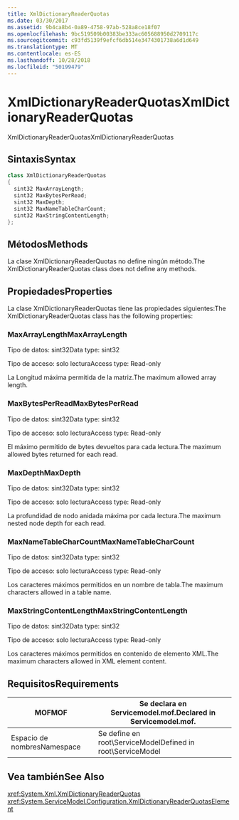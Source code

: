 ```yaml
---
title: XmlDictionaryReaderQuotas
ms.date: 03/30/2017
ms.assetid: 9b4ca8b4-0a89-4758-97ab-528a8ce18f07
ms.openlocfilehash: 9bc519509b00383be333ac605688950d2709117c
ms.sourcegitcommit: c93fd5139f9efcf6db514e3474301738a6d1d649
ms.translationtype: MT
ms.contentlocale: es-ES
ms.lasthandoff: 10/28/2018
ms.locfileid: "50199479"
---
```

# <a name="xmldictionaryreaderquotas"></a><span data-ttu-id="9264a-102">XmlDictionaryReaderQuotas</span><span class="sxs-lookup"><span data-stu-id="9264a-102">XmlDictionaryReaderQuotas</span></span>
<span data-ttu-id="9264a-103">XmlDictionaryReaderQuotas</span><span class="sxs-lookup"><span data-stu-id="9264a-103">XmlDictionaryReaderQuotas</span></span>  
  
## <a name="syntax"></a><span data-ttu-id="9264a-104">Sintaxis</span><span class="sxs-lookup"><span data-stu-id="9264a-104">Syntax</span></span>  
  
```csharp
class XmlDictionaryReaderQuotas  
{  
  sint32 MaxArrayLength;  
  sint32 MaxBytesPerRead;  
  sint32 MaxDepth;  
  sint32 MaxNameTableCharCount;  
  sint32 MaxStringContentLength;  
};  
```  
  
## <a name="methods"></a><span data-ttu-id="9264a-105">Métodos</span><span class="sxs-lookup"><span data-stu-id="9264a-105">Methods</span></span>  
 <span data-ttu-id="9264a-106">La clase XmlDictionaryReaderQuotas no define ningún método.</span><span class="sxs-lookup"><span data-stu-id="9264a-106">The XmlDictionaryReaderQuotas class does not define any methods.</span></span>  
  
## <a name="properties"></a><span data-ttu-id="9264a-107">Propiedades</span><span class="sxs-lookup"><span data-stu-id="9264a-107">Properties</span></span>  
 <span data-ttu-id="9264a-108">La clase XmlDictionaryReaderQuotas tiene las propiedades siguientes:</span><span class="sxs-lookup"><span data-stu-id="9264a-108">The XmlDictionaryReaderQuotas class has the following properties:</span></span>  
  
### <a name="maxarraylength"></a><span data-ttu-id="9264a-109">MaxArrayLength</span><span class="sxs-lookup"><span data-stu-id="9264a-109">MaxArrayLength</span></span>  
 <span data-ttu-id="9264a-110">Tipo de datos: sint32</span><span class="sxs-lookup"><span data-stu-id="9264a-110">Data type: sint32</span></span>  
  
 <span data-ttu-id="9264a-111">Tipo de acceso: solo lectura</span><span class="sxs-lookup"><span data-stu-id="9264a-111">Access type: Read-only</span></span>  
  
 <span data-ttu-id="9264a-112">La Longitud máxima permitida de la matriz.</span><span class="sxs-lookup"><span data-stu-id="9264a-112">The maximum allowed array length.</span></span>  
  
### <a name="maxbytesperread"></a><span data-ttu-id="9264a-113">MaxBytesPerRead</span><span class="sxs-lookup"><span data-stu-id="9264a-113">MaxBytesPerRead</span></span>  
 <span data-ttu-id="9264a-114">Tipo de datos: sint32</span><span class="sxs-lookup"><span data-stu-id="9264a-114">Data type: sint32</span></span>  
  
 <span data-ttu-id="9264a-115">Tipo de acceso: solo lectura</span><span class="sxs-lookup"><span data-stu-id="9264a-115">Access type: Read-only</span></span>  
  
 <span data-ttu-id="9264a-116">El máximo permitido de bytes devueltos para cada lectura.</span><span class="sxs-lookup"><span data-stu-id="9264a-116">The maximum allowed bytes returned for each read.</span></span>  
  
### <a name="maxdepth"></a><span data-ttu-id="9264a-117">MaxDepth</span><span class="sxs-lookup"><span data-stu-id="9264a-117">MaxDepth</span></span>  
 <span data-ttu-id="9264a-118">Tipo de datos: sint32</span><span class="sxs-lookup"><span data-stu-id="9264a-118">Data type: sint32</span></span>  
  
 <span data-ttu-id="9264a-119">Tipo de acceso: solo lectura</span><span class="sxs-lookup"><span data-stu-id="9264a-119">Access type: Read-only</span></span>  
  
 <span data-ttu-id="9264a-120">La profundidad de nodo anidada máxima por cada lectura.</span><span class="sxs-lookup"><span data-stu-id="9264a-120">The maximum nested node depth for each read.</span></span>  
  
### <a name="maxnametablecharcount"></a><span data-ttu-id="9264a-121">MaxNameTableCharCount</span><span class="sxs-lookup"><span data-stu-id="9264a-121">MaxNameTableCharCount</span></span>  
 <span data-ttu-id="9264a-122">Tipo de datos: sint32</span><span class="sxs-lookup"><span data-stu-id="9264a-122">Data type: sint32</span></span>  
  
 <span data-ttu-id="9264a-123">Tipo de acceso: solo lectura</span><span class="sxs-lookup"><span data-stu-id="9264a-123">Access type: Read-only</span></span>  
  
 <span data-ttu-id="9264a-124">Los caracteres máximos permitidos en un nombre de tabla.</span><span class="sxs-lookup"><span data-stu-id="9264a-124">The maximum characters allowed in a table name.</span></span>  
  
### <a name="maxstringcontentlength"></a><span data-ttu-id="9264a-125">MaxStringContentLength</span><span class="sxs-lookup"><span data-stu-id="9264a-125">MaxStringContentLength</span></span>  
 <span data-ttu-id="9264a-126">Tipo de datos: sint32</span><span class="sxs-lookup"><span data-stu-id="9264a-126">Data type: sint32</span></span>  
  
 <span data-ttu-id="9264a-127">Tipo de acceso: solo lectura</span><span class="sxs-lookup"><span data-stu-id="9264a-127">Access type: Read-only</span></span>  
  
 <span data-ttu-id="9264a-128">Los caracteres máximos permitidos en contenido de elemento XML.</span><span class="sxs-lookup"><span data-stu-id="9264a-128">The maximum characters allowed in XML element content.</span></span>  
  
## <a name="requirements"></a><span data-ttu-id="9264a-129">Requisitos</span><span class="sxs-lookup"><span data-stu-id="9264a-129">Requirements</span></span>  
  
|<span data-ttu-id="9264a-130">MOF</span><span class="sxs-lookup"><span data-stu-id="9264a-130">MOF</span></span>|<span data-ttu-id="9264a-131">Se declara en Servicemodel.mof.</span><span class="sxs-lookup"><span data-stu-id="9264a-131">Declared in Servicemodel.mof.</span></span>|  
|---------|-----------------------------------|  
|<span data-ttu-id="9264a-132">Espacio de nombres</span><span class="sxs-lookup"><span data-stu-id="9264a-132">Namespace</span></span>|<span data-ttu-id="9264a-133">Se define en root\ServiceModel</span><span class="sxs-lookup"><span data-stu-id="9264a-133">Defined in root\ServiceModel</span></span>|  
  
## <a name="see-also"></a><span data-ttu-id="9264a-134">Vea también</span><span class="sxs-lookup"><span data-stu-id="9264a-134">See Also</span></span>  
 <xref:System.Xml.XmlDictionaryReaderQuotas>  
 <xref:System.ServiceModel.Configuration.XmlDictionaryReaderQuotasElement>
